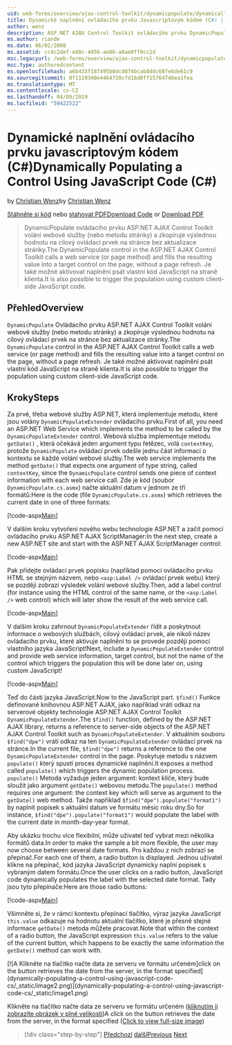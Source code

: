 ```yaml
---
uid: web-forms/overview/ajax-control-toolkit/dynamicpopulate/dynamically-populating-a-control-using-javascript-code-cs
title: Dynamické naplnění ovládacího prvku Javascriptovým kódem (C#) | Dokumentace Microsoftu
author: wenz
description: ASP.NET AJAX Control Toolkit ovládacího prvku DynamicPopulate volání webové služby (nebo metodu stránky) a vyplní výsledné hodnoty do cílového ovládacího prvku na t...
ms.author: riande
ms.date: 06/02/2008
ms.assetid: cc4c2def-e88c-4456-ae8b-a6ae0ff8cc2d
msc.legacyurl: /web-forms/overview/ajax-control-toolkit/dynamicpopulate/dynamically-populating-a-control-using-javascript-code-cs
msc.type: authoredcontent
ms.openlocfilehash: a6b433f187495b8dcd874bcab8ddc607e6de61c9
ms.sourcegitcommit: 0f1119340e4464720cfd16d0ff15764746ea1fea
ms.translationtype: MT
ms.contentlocale: cs-CZ
ms.lasthandoff: 04/09/2019
ms.locfileid: "59422522"
---
```

# <a name="dynamically-populating-a-control-using-javascript-code-c"></a><span data-ttu-id="b676b-103">Dynamické naplnění ovládacího prvku javascriptovým kódem (C#)</span><span class="sxs-lookup"><span data-stu-id="b676b-103">Dynamically Populating a Control Using JavaScript Code (C#)</span></span>

<span data-ttu-id="b676b-104">by [Christian Wenz](https://github.com/wenz)</span><span class="sxs-lookup"><span data-stu-id="b676b-104">by [Christian Wenz](https://github.com/wenz)</span></span>

<span data-ttu-id="b676b-105">[Stáhněte si kód](http://download.microsoft.com/download/d/8/f/d8f2f6f9-1b7c-46ad-9252-e1fc81bdea3e/dynamicpopulate1.cs.zip) nebo [stahovat PDF](http://download.microsoft.com/download/b/6/a/b6ae89ee-df69-4c87-9bfb-ad1eb2b23373/dynamicpopulate1CS.pdf)</span><span class="sxs-lookup"><span data-stu-id="b676b-105">[Download Code](http://download.microsoft.com/download/d/8/f/d8f2f6f9-1b7c-46ad-9252-e1fc81bdea3e/dynamicpopulate1.cs.zip) or [Download PDF](http://download.microsoft.com/download/b/6/a/b6ae89ee-df69-4c87-9bfb-ad1eb2b23373/dynamicpopulate1CS.pdf)</span></span>

> <span data-ttu-id="b676b-106">DynamicPopulate ovládacího prvku ASP.NET AJAX Control Toolkit volání webové služby (nebo metodu stránky) a zkopíruje výslednou hodnotu na cílový ovládací prvek na stránce bez aktualizace stránky.</span><span class="sxs-lookup"><span data-stu-id="b676b-106">The DynamicPopulate control in the ASP.NET AJAX Control Toolkit calls a web service (or page method) and fills the resulting value into a target control on the page, without a page refresh.</span></span> <span data-ttu-id="b676b-107">Je také možné aktivovat naplnění psát vlastní kód JavaScript na straně klienta.</span><span class="sxs-lookup"><span data-stu-id="b676b-107">It is also possible to trigger the population using custom client-side JavaScript code.</span></span>


## <a name="overview"></a><span data-ttu-id="b676b-108">Přehled</span><span class="sxs-lookup"><span data-stu-id="b676b-108">Overview</span></span>

<span data-ttu-id="b676b-109">`DynamicPopulate` Ovládacího prvku ASP.NET AJAX Control Toolkit volání webové služby (nebo metodu stránky) a zkopíruje výslednou hodnotu na cílový ovládací prvek na stránce bez aktualizace stránky.</span><span class="sxs-lookup"><span data-stu-id="b676b-109">The `DynamicPopulate` control in the ASP.NET AJAX Control Toolkit calls a web service (or page method) and fills the resulting value into a target control on the page, without a page refresh.</span></span> <span data-ttu-id="b676b-110">Je také možné aktivovat naplnění psát vlastní kód JavaScript na straně klienta.</span><span class="sxs-lookup"><span data-stu-id="b676b-110">It is also possible to trigger the population using custom client-side JavaScript code.</span></span>

## <a name="steps"></a><span data-ttu-id="b676b-111">Kroky</span><span class="sxs-lookup"><span data-stu-id="b676b-111">Steps</span></span>

<span data-ttu-id="b676b-112">Za prvé, třeba webové služby ASP.NET, která implementuje metodu, které jsou volány `DynamicPopulateExtender` ovládacího prvku.</span><span class="sxs-lookup"><span data-stu-id="b676b-112">First of all, you need an ASP.NET Web Service which implements the method to be called by the `DynamicPopulateExtender` control.</span></span> <span data-ttu-id="b676b-113">Webová služba implementuje metodu `getDate()` , která očekává jeden argument typu řetězec, volá `contextKey`, protože `DynamicPopulate` ovládací prvek odešle jednu část informací o kontextu se každé volání webové služby.</span><span class="sxs-lookup"><span data-stu-id="b676b-113">The web service implements the method `getDate()` that expects one argument of type string, called `contextKey`, since the `DynamicPopulate` control sends one piece of context information with each web service call.</span></span> <span data-ttu-id="b676b-114">Zde je kód (soubor `DynamicPopulate.cs.asmx`) načte aktuální datum v jednom ze tří formátů:</span><span class="sxs-lookup"><span data-stu-id="b676b-114">Here is the code (file `DynamicPopulate.cs.asmx`) which retrieves the current date in one of three formats:</span></span>

[!code-aspx[Main](dynamically-populating-a-control-using-javascript-code-cs/samples/sample1.aspx)]

<span data-ttu-id="b676b-115">V dalším kroku vytvoření nového webu technologie ASP.NET a začít pomocí ovládacího prvku ASP.NET AJAX ScriptManager:</span><span class="sxs-lookup"><span data-stu-id="b676b-115">In the next step, create a new ASP.NET site and start with the ASP.NET AJAX ScriptManager control:</span></span>

[!code-aspx[Main](dynamically-populating-a-control-using-javascript-code-cs/samples/sample2.aspx)]

<span data-ttu-id="b676b-116">Pak přidejte ovládací prvek popisku (například pomocí ovládacího prvku HTML se stejným názvem, nebo `<asp:Label />` ovládací prvek webu) který se později zobrazí výsledek volání webové služby.</span><span class="sxs-lookup"><span data-stu-id="b676b-116">Then, add a label control (for instance using the HTML control of the same name, or the `<asp:Label />` web control) which will later show the result of the web service call.</span></span>

[!code-aspx[Main](dynamically-populating-a-control-using-javascript-code-cs/samples/sample3.aspx)]

<span data-ttu-id="b676b-117">V dalším kroku zahrnout `DynamicPopulateExtender` řídit a poskytnout informace o webových službách, cílový ovládací prvek, ale nikoli název ovládacího prvku, které aktivuje naplnění to se provede později pomocí vlastního jazyka JavaScript!</span><span class="sxs-lookup"><span data-stu-id="b676b-117">Next, include a `DynamicPopulateExtender` control and provide web service information, target control, but not the name of the control which triggers the population this will be done later on, using custom JavaScript!</span></span>

[!code-aspx[Main](dynamically-populating-a-control-using-javascript-code-cs/samples/sample4.aspx)]

<span data-ttu-id="b676b-118">Teď do části jazyka JavaScript.</span><span class="sxs-lookup"><span data-stu-id="b676b-118">Now to the JavaScript part.</span></span> <span data-ttu-id="b676b-119">`$find()` Funkce definované knihovnou ASP.NET AJAX, jako například vrátí odkaz na serverové objekty technologie ASP.NET AJAX Control Toolkit `DynamicPopulateExtender`.</span><span class="sxs-lookup"><span data-stu-id="b676b-119">The `$find()` function, defined by the ASP.NET AJAX library, returns a reference to server-side objects of the ASP.NET AJAX Control Toolkit such as `DynamicPopulateExtender`.</span></span> <span data-ttu-id="b676b-120">V aktuálním souboru `$find("dpe")` vrátí odkaz na ten `DynamicPopulateExtender` ovládací prvek na stránce.</span><span class="sxs-lookup"><span data-stu-id="b676b-120">In the current file, `$find("dpe")` returns a reference to the one `DynamicPopulateExtender` control in the page.</span></span> <span data-ttu-id="b676b-121">Poskytuje metodu s názvem `populate()` který spustí proces dynamické naplnění.</span><span class="sxs-lookup"><span data-stu-id="b676b-121">It exposes a method called `populate()` which triggers the dynamic population process.</span></span> <span data-ttu-id="b676b-122">`populate()` Metoda vyžaduje jeden argument: kontext klíče, který bude sloužit jako argument `getDate()` webovou metodu.</span><span class="sxs-lookup"><span data-stu-id="b676b-122">The `populate()` method requires one argument: the context key which will serve as argument to the `getDate()` web method.</span></span> <span data-ttu-id="b676b-123">Takže například `$find("dpe").populate("format1")` by naplnit popisek s aktuální datum ve formátu měsíc roku dny.</span><span class="sxs-lookup"><span data-stu-id="b676b-123">So for instance, `$find("dpe").populate("format1")` would populate the label with the current date in month-day-year format.</span></span>

<span data-ttu-id="b676b-124">Aby ukázku trochu více flexibilní, může uživatel teď vybrat mezi několika formátů data.</span><span class="sxs-lookup"><span data-stu-id="b676b-124">In order to make the sample a bit more flexible, the user may now choose between several date formats.</span></span> <span data-ttu-id="b676b-125">Pro každou z nich zobrazí se přepínač.</span><span class="sxs-lookup"><span data-stu-id="b676b-125">For each one of them, a radio button is displayed.</span></span> <span data-ttu-id="b676b-126">Jednou uživatel klikne na přepínač, kód jazyka JavaScript dynamicky naplní popisek s vybraným datem formátu.</span><span class="sxs-lookup"><span data-stu-id="b676b-126">Once the user clicks on a radio button, JavaScript code dynamically populates the label with the selected date format.</span></span> <span data-ttu-id="b676b-127">Tady jsou tyto přepínače:</span><span class="sxs-lookup"><span data-stu-id="b676b-127">Here are those radio buttons:</span></span>

[!code-aspx[Main](dynamically-populating-a-control-using-javascript-code-cs/samples/sample5.aspx)]

<span data-ttu-id="b676b-128">Všimněte si, že v rámci kontextu přepínací tlačítko, výraz jazyka JavaScript `this.value` odkazuje na hodnotu aktuální tlačítko, které je přesně stejné informace `getDate()` metoda můžete pracovat.</span><span class="sxs-lookup"><span data-stu-id="b676b-128">Note that within the context of a radio button, the JavaScript expression `this.value` refers to the value of the current button, which happens to be exactly the same information the `getDate()` method can work with.</span></span>


[![A <span data-ttu-id="b676b-129">Klikněte na tlačítko načte data ze serveru ve formátu určeném]</span><span class="sxs-lookup"><span data-stu-id="b676b-129">click on the button retrieves the date from the server, in the format specified]</span></span>(dynamically-populating-a-control-using-javascript-code-cs/_static/image2.png)](dynamically-populating-a-control-using-javascript-code-cs/_static/image1.png)

<span data-ttu-id="b676b-130">Klikněte na tlačítko načte data ze serveru ve formátu určeném ([kliknutím ji zobrazíte obrázek v plné velikosti](dynamically-populating-a-control-using-javascript-code-cs/_static/image3.png))</span><span class="sxs-lookup"><span data-stu-id="b676b-130">A click on the button retrieves the date from the server, in the format specified ([Click to view full-size image](dynamically-populating-a-control-using-javascript-code-cs/_static/image3.png))</span></span>

> [!div class="step-by-step"]
> <span data-ttu-id="b676b-131">[Předchozí](dynamically-populating-a-control-cs.md)
> [další](using-dynamicpopulate-with-a-user-control-and-javascript-cs.md)</span><span class="sxs-lookup"><span data-stu-id="b676b-131">[Previous](dynamically-populating-a-control-cs.md)
[Next](using-dynamicpopulate-with-a-user-control-and-javascript-cs.md)</span></span>
